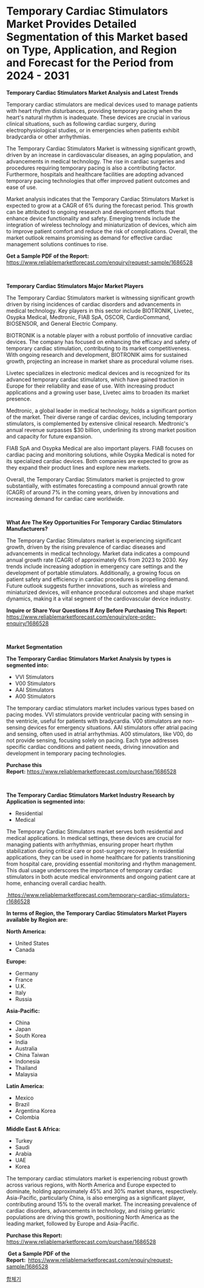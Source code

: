 <p><h1>Temporary Cardiac Stimulators Market Provides Detailed Segmentation of this Market based on Type, Application, and Region and Forecast for the Period from 2024 - 2031</h1></p><p><strong>Temporary Cardiac Stimulators Market Analysis and Latest Trends</strong></p>
<p><p>Temporary cardiac stimulators are medical devices used to manage patients with heart rhythm disturbances, providing temporary pacing when the heart's natural rhythm is inadequate. These devices are crucial in various clinical situations, such as following cardiac surgery, during electrophysiological studies, or in emergencies when patients exhibit bradycardia or other arrhythmias.</p><p>The Temporary Cardiac Stimulators Market is witnessing significant growth, driven by an increase in cardiovascular diseases, an aging population, and advancements in medical technology. The rise in cardiac surgeries and procedures requiring temporary pacing is also a contributing factor. Furthermore, hospitals and healthcare facilities are adopting advanced temporary pacing technologies that offer improved patient outcomes and ease of use.</p><p>Market analysis indicates that the Temporary Cardiac Stimulators Market is expected to grow at a CAGR of 6% during the forecast period. This growth can be attributed to ongoing research and development efforts that enhance device functionality and safety. Emerging trends include the integration of wireless technology and miniaturization of devices, which aim to improve patient comfort and reduce the risk of complications. Overall, the market outlook remains promising as demand for effective cardiac management solutions continues to rise.</p></p>
<p><strong>Get a Sample PDF of the Report:&nbsp;</strong> <a href="https://www.reliablemarketforecast.com/enquiry/request-sample/1686528?utm_campaign=1102&utm_medium=2&utm_source=Github&utm_content=ia&utm_term=31122024&utm_id=temporary-cardiac-stimulators">https://www.reliablemarketforecast.com/enquiry/request-sample/1686528</a></p>
<p>&nbsp;</p>
<p><strong>Temporary Cardiac Stimulators Major Market Players</strong></p>
<p><p>The Temporary Cardiac Stimulators market is witnessing significant growth driven by rising incidences of cardiac disorders and advancements in medical technology. Key players in this sector include BIOTRONIK, Livetec, Osypka Medical, Medtronic, FIAB SpA, OSCOR, CardioCommand, BIOSENSOR, and General Electric Company.</p><p>BIOTRONIK is a notable player with a robust portfolio of innovative cardiac devices. The company has focused on enhancing the efficacy and safety of temporary cardiac stimulation, contributing to its market competitiveness. With ongoing research and development, BIOTRONIK aims for sustained growth, projecting an increase in market share as procedural volume rises.</p><p>Livetec specializes in electronic medical devices and is recognized for its advanced temporary cardiac stimulators, which have gained traction in Europe for their reliability and ease of use. With increasing product applications and a growing user base, Livetec aims to broaden its market presence.</p><p>Medtronic, a global leader in medical technology, holds a significant portion of the market. Their diverse range of cardiac devices, including temporary stimulators, is complemented by extensive clinical research. Medtronic's annual revenue surpasses $30 billion, underlining its strong market position and capacity for future expansion.</p><p>FIAB SpA and Osypka Medical are also important players. FIAB focuses on cardiac pacing and monitoring solutions, while Osypka Medical is noted for its specialized cardiac devices. Both companies are expected to grow as they expand their product lines and explore new markets.</p><p>Overall, the Temporary Cardiac Stimulators market is projected to grow substantially, with estimates forecasting a compound annual growth rate (CAGR) of around 7% in the coming years, driven by innovations and increasing demand for cardiac care worldwide.</p></p>
<p>&nbsp;</p>
<p><strong>What Are The Key Opportunities For Temporary Cardiac Stimulators Manufacturers?</strong></p>
<p><p>The Temporary Cardiac Stimulators market is experiencing significant growth, driven by the rising prevalence of cardiac diseases and advancements in medical technology. Market data indicates a compound annual growth rate (CAGR) of approximately 6% from 2023 to 2030. Key trends include increasing adoption in emergency care settings and the development of portable stimulators. Additionally, a growing focus on patient safety and efficiency in cardiac procedures is propelling demand. Future outlook suggests further innovations, such as wireless and miniaturized devices, will enhance procedural outcomes and shape market dynamics, making it a vital segment of the cardiovascular device industry.</p></p>
<p><strong>Inquire or Share Your Questions If Any Before Purchasing This Report:</strong> <a href="https://www.reliablemarketforecast.com/enquiry/pre-order-enquiry/1686528?utm_campaign=1102&utm_medium=2&utm_source=Github&utm_content=ia&utm_term=31122024&utm_id=temporary-cardiac-stimulators">https://www.reliablemarketforecast.com/enquiry/pre-order-enquiry/1686528</a></p>
<p>&nbsp;</p>
<p><strong>Market Segmentation</strong></p>
<p><strong>The Temporary Cardiac Stimulators Market Analysis by types is segmented into:</strong></p>
<p><ul><li>VVI Stimulators</li><li>V00 Stimulators</li><li>AAI Stimulators</li><li>A00 Stimulators</li></ul></p>
<p><p>The temporary cardiac stimulators market includes various types based on pacing modes. VVI stimulators provide ventricular pacing with sensing in the ventricle, useful for patients with bradycardia. V00 stimulators are non-sensing devices for emergency situations. AAI stimulators offer atrial pacing and sensing, often used in atrial arrhythmias. A00 stimulators, like V00, do not provide sensing, focusing solely on pacing. Each type addresses specific cardiac conditions and patient needs, driving innovation and development in temporary pacing technologies.</p></p>
<p><strong>Purchase this Report:&nbsp;</strong><a href="https://www.reliablemarketforecast.com/purchase/1686528?utm_campaign=1102&utm_medium=2&utm_source=Github&utm_content=ia&utm_term=31122024&utm_id=temporary-cardiac-stimulators">https://www.reliablemarketforecast.com/purchase/1686528</a></p>
<p>&nbsp;</p>
<p><strong>The Temporary Cardiac Stimulators Market Industry Research by Application is segmented into:</strong></p>
<p><ul><li>Residential</li><li>Medical</li></ul></p>
<p><p>The Temporary Cardiac Stimulators market serves both residential and medical applications. In medical settings, these devices are crucial for managing patients with arrhythmias, ensuring proper heart rhythm stabilization during critical care or post-surgery recovery. In residential applications, they can be used in home healthcare for patients transitioning from hospital care, providing essential monitoring and rhythm management. This dual usage underscores the importance of temporary cardiac stimulators in both acute medical environments and ongoing patient care at home, enhancing overall cardiac health.</p></p>
<p><a href="https://www.reliablemarketforecast.com/temporary-cardiac-stimulators-r1686528?utm_campaign=1102&utm_medium=2&utm_source=Github&utm_content=ia&utm_term=31122024&utm_id=temporary-cardiac-stimulators">&nbsp;https://www.reliablemarketforecast.com/temporary-cardiac-stimulators-r1686528</a></p>
<p><strong>In terms of Region, the Temporary Cardiac Stimulators Market Players available by Region are:</strong></p>
<p>
    <p> <strong> North America: </strong>
        <ul>
            <li>United States</li>
            <li>Canada</li>
        </ul>
        </p> 
    <p> <strong> Europe: </strong>
        <ul>
            <li>Germany</li>
            <li>France</li>
            <li>U.K.</li>
            <li>Italy</li>
            <li>Russia</li>
        </ul>
        </p> 
    <p> <strong> Asia-Pacific: </strong>
        <ul>
            <li>China</li>
            <li>Japan</li>
            <li>South Korea</li>
            <li>India</li>
            <li>Australia</li>
            <li>China Taiwan</li>
            <li>Indonesia</li>
            <li>Thailand</li>
            <li>Malaysia</li>
        </ul>
        </p> 
    <p> <strong> Latin America: </strong>
        <ul>
            <li>Mexico</li>
            <li>Brazil</li>
            <li>Argentina Korea</li>
            <li>Colombia</li>
        </ul>
        </p> 
    <p> <strong> Middle East & Africa: </strong>
        <ul>
            <li>Turkey</li>
            <li>Saudi</li>
            <li>Arabia</li>
            <li>UAE</li>
            <li>Korea</li>
        </ul>
    </p>
    </p>
<p><p>The temporary cardiac stimulators market is experiencing robust growth across various regions, with North America and Europe expected to dominate, holding approximately 45% and 30% market shares, respectively. Asia-Pacific, particularly China, is also emerging as a significant player, contributing around 15% to the overall market. The increasing prevalence of cardiac disorders, advancements in technology, and rising geriatric populations are driving this growth, positioning North America as the leading market, followed by Europe and Asia-Pacific.</p></p>
<p><strong>Purchase this Report: </strong><a href="https://www.reliablemarketforecast.com/purchase/1686528?utm_campaign=1102&utm_medium=2&utm_source=Github&utm_content=ia&utm_term=31122024&utm_id=temporary-cardiac-stimulators">https://www.reliablemarketforecast.com/purchase/1686528</a></p>
<p>&nbsp;<strong>Get a Sample PDF of the Report:&nbsp;&nbsp;</strong><a href="https://www.reliablemarketforecast.com/enquiry/request-sample/1686528?utm_campaign=1102&utm_medium=2&utm_source=Github&utm_content=ia&utm_term=31122024&utm_id=temporary-cardiac-stimulators">https://www.reliablemarketforecast.com/enquiry/request-sample/1686528</a></p>
<p><strong></strong></p>
<p><p><a href="https://github.com/laholand/Market-Research-Report-List-6/blob/main/559056529667.md?utm_campaign=1102&utm_medium=2&utm_source=Github&utm_content=ia&utm_term=31122024&utm_id=temporary-cardiac-stimulators">합체기</a></p></p>
